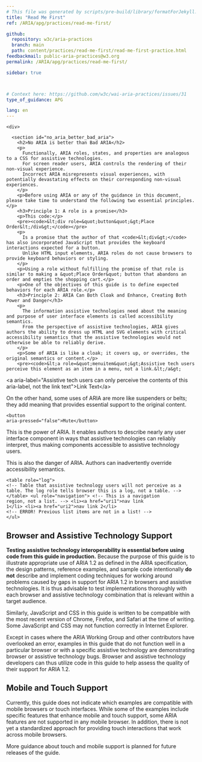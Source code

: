 ```yaml
---
# This file was generated by scripts/pre-build/library/formatForJekyll.js
title: "Read Me First"
ref: /ARIA/apg/practices/read-me-first/

github:
  repository: w3c/aria-practices
  branch: main
  path: content/practices/read-me-first/read-me-first-practice.html
feedbackmail: public-aria-practices@w3.org
permalink: /ARIA/apg/practices/read-me-first/

sidebar: true



# Context here: https://github.com/w3c/wai-aria-practices/issues/31
type_of_guidance: APG

lang: en
---
```

<meta charset="UTF-8" />
<meta content="width=device-width, initial-scale=1.0" name="viewport" />
<title>Read Me First</title>

<script src="../../../../content-assets/wai-aria-practices/shared/js/highlight.pack.js"></script>
<script src="../../../../content-assets/wai-aria-practices/shared/js/app.js"></script>
<script src="../../../../content-assets/wai-aria-practices/shared/js/skipto.js"></script>


<link 
  rel="stylesheet"
  href="{{ '/content-assets/wai-aria-practices/styles.css' | relative_url }}"
>
<!-- Code highlighting styles -->
<link 
  rel="stylesheet"
  href="{{ '/content-assets/wai-aria-practices/shared/css/github.css' | relative_url }}"
>

<script>
const addBodyClass = undefined;
const enableSidebar = true;
if (addBodyClass) document.body.classList.add(addBodyClass);
if (enableSidebar) document.body.classList.add('has-sidebar');
</script>
    

<script>
    const parentPage = window.location.pathname.match(
      /\/(patterns|practices|about)\//
    )?.[1];
    if (parentPage) {
      const parentHref = 'a[href*="' + parentPage + '"]';
      document.querySelector(parentHref).classList.add('active');
    }
  </script>
<div>

    <div>
      
      <section id="no_aria_better_bad_aria">
        <h2>No ARIA is better than Bad ARIA</h2>
        <p>
          Functionally, ARIA roles, states, and properties are analogous to a CSS for assistive technologies.
          For screen reader users, ARIA controls the rendering of their non-visual experience.
          Incorrect ARIA misrepresents visual experiences, with potentially devastating effects on their corresponding non-visual experiences.
        </p>
        <p>Before using ARIA or any of the guidance in this document, please take time to understand the following two essential principles.</p>
        <h3>Principle 1: A role is a promise</h3>
        <p>This code:</p>
        <pre><code>&lt;div role=&quot;button&quot;&gt;Place Order&lt;/div&gt;</code></pre>
        <p>
          Is a promise that the author of that <code>&lt;div&gt;</code> has also incorporated JavaScript that provides the keyboard interactions expected for a button.
          Unlike HTML input elements, ARIA roles do not cause browsers to provide keyboard behaviors or styling.
        </p>
        <p>Using a role without fulfilling the promise of that role is similar to making a &quot;Place Order&quot; button that abandons an order and empties the shopping cart.</p>
        <p>One of the objectives of this guide is to define expected behaviors for each ARIA role.</p>
        <h3>Principle 2: ARIA Can Both Cloak and Enhance, Creating Both Power and Danger</h3>
        <p>
          The information assistive technologies need about the meaning and purpose of user interface elements is called accessibility semantics.
          From the perspective of assistive technologies, ARIA gives authors the ability to dress up HTML and SVG elements with critical accessibility semantics that the assistive technologies would not otherwise be able to reliably derive.
        </p>
        <p>Some of ARIA is like a cloak; it covers up, or overrides, the original semantics or content.</p>
        <pre><code>&lt;a role=&quot;menuitem&quot;&gt;Assistive tech users perceive this element as an item in a menu, not a link.&lt;/a&gt;
  &lt;a aria-label=&quot;Assistive tech users can only perceive the contents of this aria-label, not the link text&quot;&gt;Link Text&lt;/a&gt;</code></pre>
        <p>On the other hand, some uses of ARIA are more like suspenders or belts; they add meaning that provides essential support to the original content.</p>
        <pre><code>&lt;button aria-pressed=&quot;false&quot;&gt;Mute&lt;/button&gt;</code></pre>
        <p>
          This is the power of ARIA.
          It enables authors to describe nearly any user interface component in ways that assistive technologies can reliably interpret, thus making components accessible to assistive technology users.
        </p>
        <p>
          This is also the danger of ARIA.
          Authors can inadvertently override accessibility semantics.
        </p>
        <pre><code>&lt;table role=&quot;log&quot;&gt;
  &lt;!--
    Table that assistive technology users will not perceive as a table.
    The log role tells browser this is a log, not a table.
  --&gt;
&lt;/table&gt;
&lt;ul role=&quot;navigation&quot;&gt;
  &lt;!-- This is a navigation region, not a list. --&gt;
  &lt;li&gt;&lt;a href=&quot;uri1&quot;&gt;nav link 1&lt;/li&gt;
  &lt;li&gt;&lt;a href=&quot;uri2&quot;&gt;nav link 2&lt;/li&gt;
  &lt;!-- ERROR! Previous list items are not in a list! --&gt;
&lt;/ul&gt;</code></pre>
      </section>
      <section id="browser_and_AT_support">
        <h2>Browser and Assistive Technology Support</h2>
        <p>
          <strong>Testing assistive technology interoperability is essential before using code from this guide in production.</strong>
          Because the purpose of this guide is to illustrate appropriate use of ARIA 1.2 as defined in the ARIA specification, the design patterns, reference examples, and sample code intentionally <strong>do not</strong> describe and implement coding techniques for working around problems caused by gaps in support for ARIA 1.2 in browsers and assistive technologies.
          It is thus advisable to test implementations thoroughly with each browser and assistive technology combination that is relevant within a target audience.
        </p>
        <p>
          Similarly, JavaScript and CSS in this guide is written to be compatible with the most recent version of Chrome, Firefox, and Safari at the time of writing.
  Some JavaScript and CSS may not function correctly in Internet Explorer.
        </p>
        <p>
          Except in cases where the ARIA Working Group and other contributors have overlooked an error,
          examples in this guide that do not function well in a particular browser or with a specific assistive technology are demonstrating browser or assistive technology bugs.
          Browser and assistive technology developers can thus utilize code in this guide to help assess the quality of their support for ARIA 1.2.
        </p>
      </section>
      <section id="mobile_and_touch_support">
        <h2>Mobile and Touch Support</h2>
        <p>
          Currently, this guide does not indicate which examples are compatible with mobile browsers or touch interfaces.
          While some of the examples include specific features that enhance mobile and touch support, some ARIA features are not supported in any mobile browser.
          In addition, there is not yet a standardized approach for providing touch interactions that work across mobile browsers.
        </p>
        <p>More guidance about touch and mobile support is planned for future releases of the guide.</p>
      </section>
    </div>
  
</div>
<script 
  src="{{ '/content-assets/wai-aria-practices/shared/js/skipto.js' | relative_url }}"
></script>
